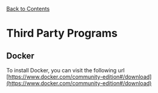 [Back to Contents](index.md)

# Third Party Programs

## Docker

To install Docker, you can visit the following url [https://www.docker.com/community-edition#/download](https://www.docker.com/community-edition#/download)